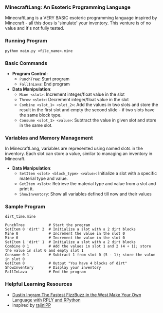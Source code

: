 ### MinecraftLang: An Esoteric Programming Language

MinecraftLang is a VERY BASIC esoteric programming language inspired by Minecraft - all this does is 'simulate' your inventory. This venture is of no value and it's not fully tested.

### Running Program

```
python main.py <file_name>.mine
```

### Basic Commands

- **Program Control**:
  - `PunchTree`: Start program
  - `FallInLava`: End program
- **Data Manipulation**:
  - `Mine <slot>`: Increment integer/float value in the slot
  - `Throw <slot>`: Decrement integer/float value in the slot
  - `Combine <slot_1> <slot_2>`: Add the values in two slots and store the result in the first slot and empty the second slide - if two slots have the same block type.
  - `Consume <slot_1> <value>`: Subtract the value in given slot and store in the same slot.

### Variables and Memory Management

In MinecraftLang, variables are represented using named slots in the inventory. Each slot can store a value, similar to managing an inventory in Minecraft.

- **Data Manipulation**:
  - `SetItem <slot> <block_type> <value>`: Initialize a slot with a specific material type and value.
  - `GetItem <slot>`: Retrieve the material type and value from a slot and print it.
  - `ShowInventory`: Show all variables defined till now and their values

### Sample Program

`dirt_time.mine`

```
PunchTree           # Start the program
SetItem 0 'dirt' 2  # Initialize a slot with a 2 dirt blocks
Mine 0              # Increment the value in the slot 0
Mine 0     	        # Increment the value in the slot 0
SetItem 1 'dirt' 1  # Initialize a slot with a 2 dirt blocks
Combine 0 1         # Add the values in slot 1 and 2 (4 + 1); store the value in slot 0 and empty slot 1
Consume 0 1         # Subtract 1 from slot 0 (5 - 1); store the value in slot 0
GetItem 0           # Output "You have 4 blocks of dirt"
ShowInventory       # Display your inventory
FallInLava          # End the program
```

### Helpful Learning Resources

- [Dustin Ingram The Fastest FizzBuzz in the West Make Your Own Language with RPLY and RPython ](https://youtu.be/ApgUrtCrmV8)
- Inspired by [rajiniPP](https://github.com/aadhithya/rajiniPP/tree/master)
